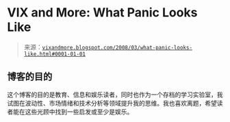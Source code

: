 <!--yml

category: 未分类

date: 2024-05-18 18:40:17

-->

# VIX and More: What Panic Looks Like

> 来源：[`vixandmore.blogspot.com/2008/03/what-panic-looks-like.html#0001-01-01`](http://vixandmore.blogspot.com/2008/03/what-panic-looks-like.html#0001-01-01)

## 博客的目的

这个博客的目的是教育、信息和娱乐读者，同时也作为一个存档的学习实验室，我试图在波动性、市场情绪和技术分析等领域提升我的思维。我也喜欢离题，希望读者能在这些光顾中找到一些启发或至少是娱乐。
